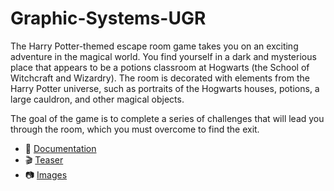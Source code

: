 # Graphic-Systems-UGR

The Harry Potter-themed escape room game takes you on an exciting adventure in the magical world. You find yourself in a dark and mysterious place that appears to be a potions classroom at Hogwarts (the School of Witchcraft and Wizardry). The room is decorated with elements from the Harry Potter universe, such as portraits of the Hogwarts houses, potions, a large cauldron, and other magical objects.

The goal of the game is to complete a series of challenges that will lead you through the room, which you must overcome to find the exit.

- :page_with_curl: [Documentation](https://drive.google.com/file/d/1_E8e5ybVPK1KLXbadg0fbx5cIuwB3Ptf/view?usp=drive_link)
- :clapper: [Teaser](https://drive.google.com/file/d/1QVH3cdadgK4Cx330ue3-E9VHOYby-5Eg/view?usp=sharing)
- :camera: [Images](https://drive.google.com/drive/folders/1RpGQMkKR0gpNByPefo0LE9AcAuA5yk4a?usp=sharing)
